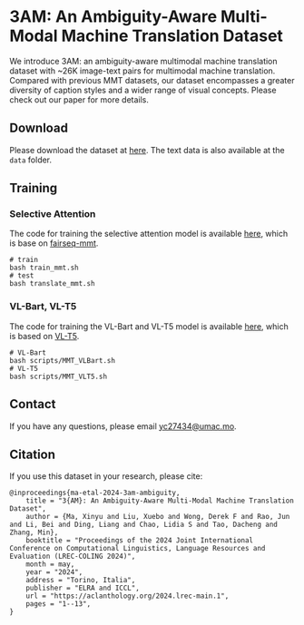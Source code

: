 # 3AM: An Ambiguity-Aware Multi-Modal Machine Translation Dataset

We introduce 3AM: an ambiguity-aware multimodal machine translation dataset with ~26K image-text pairs for multimodal machine translation. Compared with previous MMT datasets, our dataset encompasses a greater diversity of caption styles and a wider range of visual concepts. Please check out our paper for more details.

## Download

Please download the dataset at [here](https://uofmacau-my.sharepoint.com/:f:/g/personal/yc27434_um_edu_mo/EvdxzWiEiO9PhS0Fdyc7oecBIlG5N-WD2D1QCB4jLJ9r6Q?e=Lgy88V). The text data is also available at the `data` folder.

## Training

### Selective Attention

The code for training the selective attention model is available [here](https://github.com/MaxyLee/fairseq_mmt), which is base on [fairseq-mmt](https://github.com/libeineu/fairseq_mmt).

```
# train
bash train_mmt.sh
# test
bash translate_mmt.sh
```

### VL-Bart, VL-T5

The code for training the VL-Bart and VL-T5 model is available [here](https://github.com/MaxyLee/VL-T5), which is based on [VL-T5](https://github.com/j-min/VL-T5).

```
# VL-Bart
bash scripts/MMT_VLBart.sh
# VL-T5
bash scripts/MMT_VLT5.sh
```

## Contact

If you have any questions, please email yc27434@umac.mo.

## Citation

If you use this dataset in your research, please cite:

```
@inproceedings{ma-etal-2024-3am-ambiguity,
    title = "3{AM}: An Ambiguity-Aware Multi-Modal Machine Translation Dataset",
    author = {Ma, Xinyu and Liu, Xuebo and Wong, Derek F and Rao, Jun and Li, Bei and Ding, Liang and Chao, Lidia S and Tao, Dacheng and Zhang, Min},
    booktitle = "Proceedings of the 2024 Joint International Conference on Computational Linguistics, Language Resources and Evaluation (LREC-COLING 2024)",
    month = may,
    year = "2024",
    address = "Torino, Italia",
    publisher = "ELRA and ICCL",
    url = "https://aclanthology.org/2024.lrec-main.1",
    pages = "1--13",
}
```

